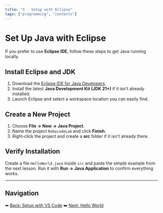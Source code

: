 ```yaml
---
title: "3 - Setup with Eclipse"
tags: ["programming", "contents"]
---
```

# Set Up Java with Eclipse

If you prefer to use **Eclipse IDE**, follow these steps to get Java running locally.

## Install Eclipse and JDK

1. Download the [Eclipse IDE for Java Developers](https://www.eclipse.org/downloads/).
2. Install the latest **Java Development Kit (JDK 21+)** if it isn't already installed.
3. Launch Eclipse and select a workspace location you can easily find.

## Create a New Project

1. Choose **File → New → Java Project**.
2. Name the project `RobocodeLab` and click **Finish**.
3. Right‑click the project and create a **src** folder if it isn't already there.

## Verify Installation

Create a file `HelloWorld.java` inside `src` and paste the simple example from the next lesson. Run it with **Run → Java Application** to confirm everything works.

---

## Navigation

⬅️ [Back: Setup with VS Code](/robocode/Day-1/01_setup_vscode)
➡️ [Next: Hello World](/robocode/Day-1/03_hello_world)
